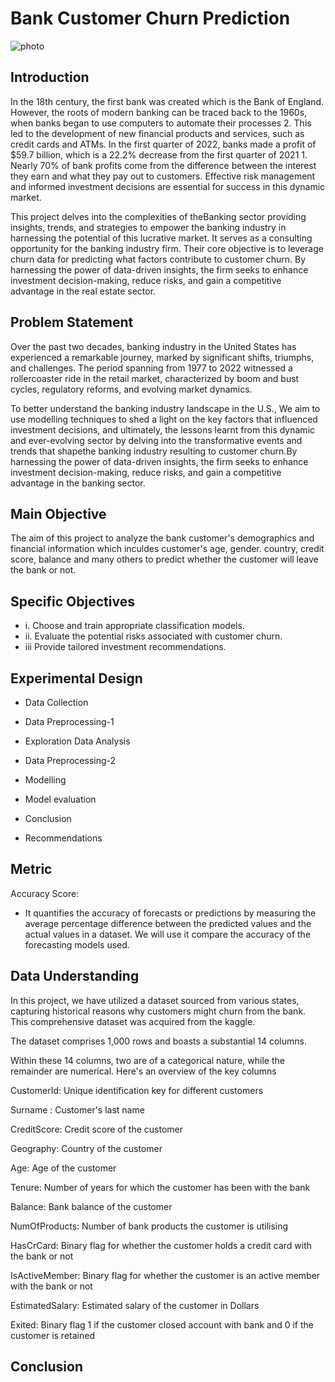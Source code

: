 # Bank Customer Churn Prediction
 ![photo](https://images.pexels.com/photos/259200/pexels-photo-259200.jpeg?auto=compress&cs=tinysrgb&w=1260&h=750&dpr=1)

## Introduction

In the 18th century, the first bank was created which is the Bank of England.  However, the roots of modern banking can be traced back to the 1960s, when banks began to use computers to automate their processes 2. This led to the development of new financial products and services, such as credit cards and ATMs. In the first quarter of 2022, banks made a profit of $59.7 billion, which is a 22.2% decrease from the first quarter of 2021 1. Nearly 70% of bank profits come from the difference between the interest they earn and what they pay out to customers. Effective risk management and informed investment decisions are essential for success in this dynamic market.

This project delves into the complexities of theBanking sector providing insights, trends, and strategies to empower the banking industry in harnessing the potential of this lucrative market. It serves as a consulting opportunity for the banking industry firm. Their core objective is to leverage churn data for predicting what factors contribute to customer churn. By harnessing the power of data-driven insights, the firm seeks to enhance investment decision-making, reduce risks, and gain a competitive advantage in the real estate sector.

## Problem Statement

Over the past two decades, banking industry in the United States has experienced a remarkable journey, marked by significant shifts, triumphs, and challenges. The period spanning from 1977 to 2022 witnessed a rollercoaster ride in the retail market, characterized by boom and bust cycles, regulatory reforms, and evolving market dynamics.

To better understand the banking industry landscape in the U.S., We aim to use modelling techniques to shed a light on the key factors that influenced investment decisions, and ultimately, the lessons learnt from this dynamic and ever-evolving sector by delving into the transformative events and trends that shapethe banking industry resulting to customer churn.By harnessing the power of data-driven insights, the firm seeks to enhance investment decision-making, reduce risks, and gain a competitive advantage in the banking sector.

## Main Objective

The aim of this project to analyze the bank customer's demographics and financial information which inculdes customer's age, gender. country, credit score, balance and many others to predict whether the customer will leave the bank or not.

## Specific Objectives

- i. Choose and train appropriate  classification models.
- ii. Evaluate the potential risks associated with customer churn.
- iii Provide tailored investment recommendations.

## Experimental Design

- Data Collection

- Data Preprocessing-1

- Exploration Data Analysis

- Data Preprocessing-2

- Modelling

- Model evaluation

- Conclusion

- Recommendations

## Metric
Accuracy Score:

- It quantifies the accuracy of forecasts or predictions by measuring the average percentage difference between the predicted values and the actual values in a dataset. We will use it compare the accuracy of the forecasting models used.

## Data Understanding

In this project, we have utilized a dataset sourced from various states, capturing historical reasons why customers might churn from the bank. This comprehensive dataset was acquired from the kaggle.

The dataset comprises 1,000 rows and boasts a substantial 14 columns.

Within these 14 columns, two are of a categorical nature, while the remainder are numerical. Here's an overview of the key columns

CustomerId: Unique identification key for different customers

Surname : Customer's last name

CreditScore:  Credit score of the customer

Geography:  Country of the customer

Age: Age of the customer

Tenure:  Number of years for which the customer has been with the bank

Balance: Bank balance of the customer

NumOfProducts: Number of bank products the customer is utilising

HasCrCard: Binary flag for whether the customer holds a credit card with the bank or not

IsActiveMember: Binary flag for whether the customer is an active member with the bank or not

EstimatedSalary: Estimated salary of the customer in Dollars

Exited: Binary flag 1 if the customer closed account with bank and 0 if the customer is retained

## Conclusion

